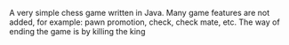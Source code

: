A very simple chess game written in Java. Many game features are not added, for example: pawn promotion, check, check mate, etc. The way of ending the game is by killing the king

